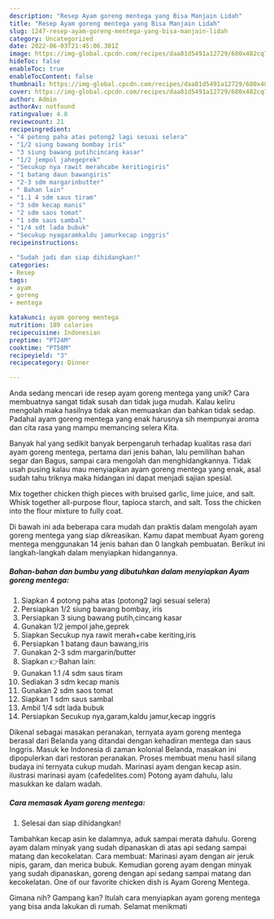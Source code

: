 ```yaml
---
description: "Resep Ayam goreng mentega yang Bisa Manjain Lidah"
title: "Resep Ayam goreng mentega yang Bisa Manjain Lidah"
slug: 1247-resep-ayam-goreng-mentega-yang-bisa-manjain-lidah
category: Uncategorized
date: 2022-06-03T21:45:06.301Z
image: https://img-global.cpcdn.com/recipes/daa81d5491a12729/680x482cq70/ayam-goreng-mentega-foto-resep-utama.jpg
hideToc: false
enableToc: true
enableTocContent: false
thumbnail: https://img-global.cpcdn.com/recipes/daa81d5491a12729/680x482cq70/ayam-goreng-mentega-foto-resep-utama.jpg
cover: https://img-global.cpcdn.com/recipes/daa81d5491a12729/680x482cq70/ayam-goreng-mentega-foto-resep-utama.jpg
author: Admin
authorAv: notfound
ratingvalue: 4.8
reviewcount: 21
recipeingredient:
- "4 potong paha atas potong2 lagi sesuai selera"
- "1/2 siung bawang bombay iris"
- "3 siung bawang putihcincang kasar"
- "1/2 jempol jahegeprek"
- "Secukup nya rawit merahcabe keritingiris"
- "1 batang daun bawangiris"
- "2-3 sdm margarinbutter"
- " Bahan lain"
- "1.1 4 sdm saus tiram"
- "3 sdm kecap manis"
- "2 sdm saos tomat"
- "1 sdm saus sambal"
- "1/4 sdt lada bubuk"
- "Secukup nyagaramkaldu jamurkecap inggris"
recipeinstructions:

- "Sudah jadi dan siap dihidangkan!"
categories:
- Resep
tags:
- ayam
- goreng
- mentega

katakunci: ayam goreng mentega 
nutrition: 189 calories
recipecuisine: Indonesian
preptime: "PT24M"
cooktime: "PT58M"
recipeyield: "3"
recipecategory: Dinner

---
```





Anda sedang mencari ide resep ayam goreng mentega yang unik? Cara membuatnya sangat tidak susah dan tidak juga mudah. Kalau keliru mengolah maka hasilnya tidak akan memuaskan dan bahkan tidak sedap. Padahal ayam goreng mentega yang enak harusnya sih mempunyai aroma dan cita rasa yang mampu memancing selera Kita.





Banyak hal yang sedikit banyak berpengaruh terhadap kualitas rasa dari ayam goreng mentega, pertama dari jenis bahan, lalu pemilihan bahan segar dan Bagus, sampai cara mengolah dan menghidangkannya. Tidak usah pusing kalau mau menyiapkan ayam goreng mentega yang enak,      asal sudah tahu triknya maka hidangan ini dapat menjadi sajian spesial.














Mix together chicken thigh pieces with bruised garlic, lime juice, and salt. Whisk together all-purpose flour, tapioca starch, and salt. Toss the chicken into the flour mixture to fully coat.






Di bawah ini ada beberapa cara mudah dan praktis dalam mengolah ayam goreng mentega yang siap dikreasikan. Kamu dapat membuat Ayam goreng mentega menggunakan 14 jenis bahan dan 0 langkah pembuatan. Berikut ini langkah-langkah dalam menyiapkan hidangannya.

<!--inarticleads1-->

##### Bahan-bahan dan bumbu yang dibutuhkan dalam menyiapkan Ayam goreng mentega:

1. Siapkan 4 potong paha atas (potong2 lagi sesuai selera)
1. Persiapkan 1/2 siung bawang bombay, iris
1. Persiapkan 3 siung bawang putih,cincang kasar
1. Gunakan 1/2 jempol jahe,geprek
1. Siapkan Secukup nya rawit merah+cabe keriting,iris
1. Persiapkan 1 batang daun bawang,iris
1. Gunakan 2-3 sdm margarin/butter
1. Siapkan  👉Bahan lain:
1. Gunakan 1.1 /4 sdm saus tiram
1. Sediakan 3 sdm kecap manis
1. Gunakan 2 sdm saos tomat
1. Siapkan 1 sdm saus sambal
1. Ambil 1/4 sdt lada bubuk
1. Persiapkan Secukup nya,garam,kaldu jamur,kecap inggris


Dikenal sebagai masakan peranakan, ternyata ayam goreng mentega berasal dari Belanda yang ditandai dengan kehadiran mentega dan saus Inggris. Masuk ke Indonesia di zaman kolonial Belanda, masakan ini dipopulerkan dari restoran peranakan. Proses membuat menu hasil silang budaya ini ternyata cukup mudah. Marinasi ayam dengan kecap asin. ilustrasi marinasi ayam (cafedelites.com) Potong ayam dahulu, lalu masukkan ke dalam wadah. 

<!--inarticleads2-->

##### Cara memasak Ayam goreng mentega:


1. Selesai dan siap dihidangkan!

Tambahkan kecap asin ke dalamnya, aduk sampai merata dahulu. Goreng ayam dalam minyak yang sudah dipanaskan di atas api sedang sampai matang dan kecokelatan. Cara membuat: Marinasi ayam dengan air jeruk nipis, garam, dan merica bubuk. Kemudian goreng ayam dengan minyak yang sudah dipanaskan, goreng dengan api sedang sampai matang dan kecokelatan. One of our favorite chicken dish is Ayam Goreng Mentega. 

Gimana nih? Gampang kan? Itulah cara menyiapkan ayam goreng mentega yang bisa anda lakukan di rumah. Selamat menikmati
